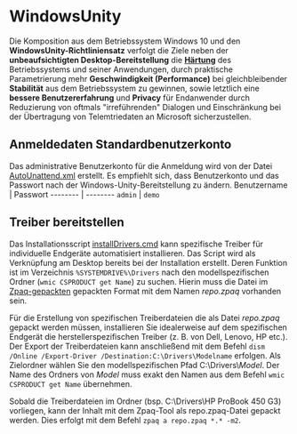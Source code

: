 # WindowsUnity
Die Komposition aus dem Betriebssystem Windows 10 und den **WindowsUnity-Richtliniensatz** verfolgt die Ziele neben der **unbeaufsichtigten Desktop-Bereitstellung** die [**Härtung**](https://de.wikipedia.org/wiki/H%C3%A4rten_(Computer)) des Betriebssystems und seiner Anwendungen, durch praktische Parametrierung mehr **Geschwindigkeit (Performance)** bei gleichbleibender **Stabilität** aus dem Betriebssystem zu gewinnen, sowie letztlich eine **bessere Benutzererfahrung** und **Privacy** für Endanwender durch Reduzierung von oftmals "irreführenden" Dialogen und Einschränkung bei der Übertragung von Telemtriedaten an Microsoft sicherzustellen. 

## Anmeldedaten Standardbenutzerkonto
Das administrative Benutzerkonto für die Anmeldung wird von der Datei [AutoUnattend.xml](https://github.com/sale1977/WindowsUnity/blob/main/AutoUnattend.xml) erstellt. Es empfiehlt sich, dass Benutzerkonto und das Passwort nach der Windows-Unity-Bereitstellung zu ändern.
Benutzername | Passwort 
-------- | --------
 `admin` | `demo`

## Treiber bereitstellen

Das Installationsscript [installDrivers.cmd](https://github.com/sale1977/WindowsUnity/blob/main/installDrivers.cmd) kann spezifische Treiber für individuelle Endgeräte automatisiert installieren. Das Script wird als Verknüpfung am Desktop bereits bei der Installation erstellt. Deren Funktion ist im Verzeichnis `%SYSTEMDRIVE%\Drivers` nach den modellspezifischen Ordner (`wmic CSPRODUCT get Name`) zu suchen. Hierin muss die Datei im [Zpaq-gepackten](http://mattmahoney.net/dc/zpaq.html) gepackten Format mit dem Namen *repo.zpaq* vorhanden sein. 

Für die Erstellung von spezifischen Treiberdateien die als Datei *repo.zpaq* gepackt werden müssen, installieren Sie idealerweise auf dem spezifischen Endgerät die herstellerspezifischen Treiber (z. B. von Dell, Lenovo, HP etc.). Der Export der Treiberdateien kann anschließend mit dem Befehl `dism /Online /Export-Driver /Destination:C:\Drivers\Modelname` erfolgen. Als Zielordner wählen Sie den modellspezifischen Pfad C:\Drivers\\*Model*. Der Name des Ordners von *Model* muss exakt den Namen aus dem Befehl `wmic CSPRODUCT get Name` übernehmen.

Sobald die Treiberdateien im Ordner (bsp. C:\Drivers\HP ProBook 450 G3) vorliegen, kann der Inhalt mit dem Zpaq-Tool als repo.zpaq-Datei gepackt werden. Dies erfolgt mit dem Befehl `zpaq a repo.zpaq *.* -m2`.
